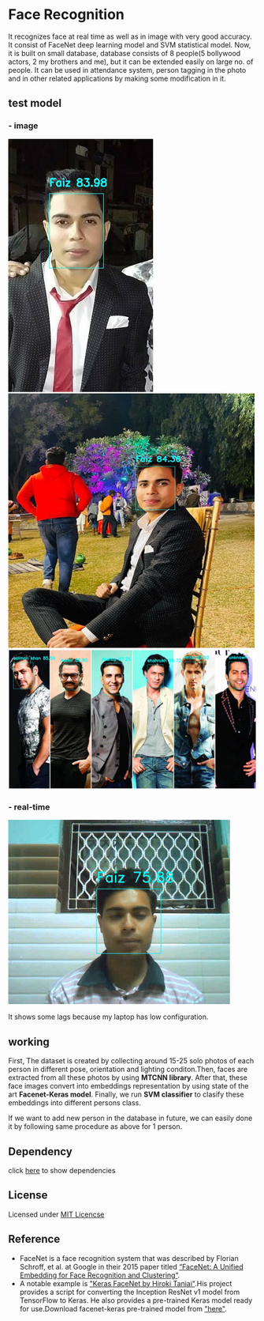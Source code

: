 # Face Recognition
It recognizes face at real time as well as in image with very good accuracy. It consist of FaceNet deep learning model and SVM statistical model.  Now, it is built on small database, database consists of 8 people(5 bollywood actors, 2 my brothers and me), but it can be extended easily on large no. of people. It can be used in attendance system, person tagging in the photo and in other related applications by making some modification in it.

## test model
### - image
![](prediction/test1.jpg)
<img src="prediction/test2.jpg" width="500" height="515" >
![](prediction/after_add_hritik.jpg)


### - real-time
![](prediction/test_realtime.gif)

It shows some lags because my laptop has low configuration.

## working
First, The dataset is created by collecting around 15-25 solo photos of each person in different pose, orientation and lighting conditon.Then, faces are extracted from all these photos by using **MTCNN library**. After that, these face images convert into embeddings representation by using state of the art **Facenet-Keras model**. Finally, we run **SVM classifier** to clasify these embeddings into  different persons class.

If we want to add new person in the database in future, we can easily done it by following same procedure as above for 1 person.

## Dependency
 click [here](requirements.txt) to show dependencies 
 
## License
Licensed under [MIT Licencse](LICENSE)

## Reference
* FaceNet is a face recognition system that was described by Florian Schroff, et al. at Google in their 2015 paper titled 
[“FaceNet: A Unified Embedding for Face Recognition and Clustering”](https://arxiv.org/abs/1503.03832).
* A notable example is ["Keras FaceNet by Hiroki Taniai"](https://github.com/nyoki-mtl/keras-facenet).His project provides a script for converting the Inception ResNet v1 model
from TensorFlow to Keras. He also provides a pre-trained Keras model ready for use.Download facenet-keras pre-trained model from ["here"](facenet_model/facenet_keras.h5).


